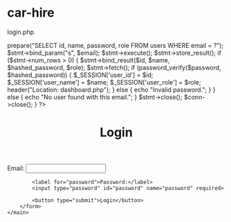 # car-hire
login.php
<?php
session_start();
require 'config.php';

if ($_SERVER["REQUEST_METHOD"] == "POST") {
    $email = $_POST['email'];
    $password = $_POST['password'];

    $stmt = $conn->prepare("SELECT id, name, password, role FROM users WHERE email = ?");
    $stmt->bind_param("s", $email);
    $stmt->execute();
    $stmt->store_result();
    
    if ($stmt->num_rows > 0) {
        $stmt->bind_result($id, $name, $hashed_password, $role);
        $stmt->fetch();

        if (password_verify($password, $hashed_password)) {
            $_SESSION['user_id'] = $id;
            $_SESSION['user_name'] = $name;
            $_SESSION['user_role'] = $role;
            header("Location: dashboard.php");
        } else {
            echo "Invalid password.";
        }
    } else {
        echo "No user found with this email.";
    }

    $stmt->close();
    $conn->close();
}
?>



<!DOCTYPE html>
<html lang="en">
<head>
    <meta charset="UTF-8">
    <meta name="viewport" content="width=device-width, initial-scale=1.0">
    <title>Login</title>
    <link rel="stylesheet" href="assets/css/style.css">
</head>
<body>
    <header>
        <h1>Login</h1>
    </header>
    <main>
        <form action="login.php" method="POST">
            <label for="email">Email:</label>
            <input type="email" id="email" name="email" required>
            
            <label for="password">Password:</label>
            <input type="password" id="password" name="password" required>
            
            <button type="submit">Login</button>
        </form>
    </main>
</body>
</html>
